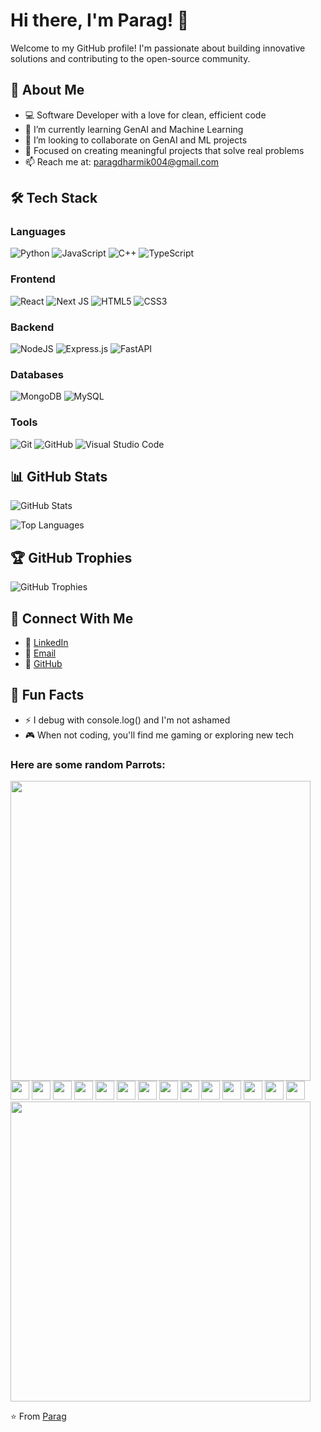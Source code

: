 # Hi there, I'm Parag! 👋

Welcome to my GitHub profile! I'm passionate about building innovative solutions and contributing to the open-source community.

## 🚀 About Me

- 💻 Software Developer with a love for clean, efficient code
- 🌱 I’m currently learning GenAI and Machine Learning
- 👯 I’m looking to collaborate on GenAI and ML projects
- 🎯 Focused on creating meaningful projects that solve real problems
- 📫 Reach me at: paragdharmik004@gmail.com

## 🛠️ Tech Stack

### Languages
![Python](https://img.shields.io/badge/python-3670A0?style=for-the-badge&logo=python&logoColor=ffdd54)
![JavaScript](https://img.shields.io/badge/javascript-%23323330.svg?style=for-the-badge&logo=javascript&logoColor=%23F7DF1E)
![C++](https://img.shields.io/badge/c++-%2300599C.svg?style=for-the-badge&logo=c%2B%2B&logoColor=white)
![TypeScript](https://img.shields.io/badge/typescript-%23007ACC.svg?style=for-the-badge&logo=typescript&logoColor=white)

### Frontend
![React](https://img.shields.io/badge/react-%2320232a.svg?style=for-the-badge&logo=react&logoColor=%2361DAFB)
![Next JS](https://img.shields.io/badge/Next-black?style=for-the-badge&logo=next.js&logoColor=white)
![HTML5](https://img.shields.io/badge/html5-%23E34F26.svg?style=for-the-badge&logo=html5&logoColor=white)
![CSS3](https://img.shields.io/badge/css3-%231572B6.svg?style=for-the-badge&logo=css3&logoColor=white)

### Backend
![NodeJS](https://img.shields.io/badge/node.js-6DA55F?style=for-the-badge&logo=node.js&logoColor=white)
![Express.js](https://img.shields.io/badge/express.js-%23404d59.svg?style=for-the-badge&logo=express&logoColor=%2361DAFB)
![FastAPI](https://img.shields.io/badge/FastAPI-005571?style=for-the-badge&logo=fastapi)

### Databases
![MongoDB](https://img.shields.io/badge/MongoDB-%234ea94b.svg?style=for-the-badge&logo=mongodb&logoColor=white)
![MySQL](https://img.shields.io/badge/mysql-%2300f.svg?style=for-the-badge&logo=mysql&logoColor=white)

### Tools
![Git](https://img.shields.io/badge/git-%23F05033.svg?style=for-the-badge&logo=git&logoColor=white)
![GitHub](https://img.shields.io/badge/github-%23121011.svg?style=for-the-badge&logo=github&logoColor=white)
![Visual Studio Code](https://img.shields.io/badge/Visual%20Studio%20Code-0078d4.svg?style=for-the-badge&logo=visual-studio-code&logoColor=white)

## 📊 GitHub Stats

![GitHub Stats](https://github-readme-stats.vercel.app/api?username=ParagD004&show_icons=true&theme=radical)

![Top Languages](https://github-readme-stats.vercel.app/api/top-langs/?username=ParagD004&layout=compact&theme=radical)

## 🏆 GitHub Trophies

![GitHub Trophies](https://github-profile-trophy.vercel.app/?username=ParagD004&theme=radical&no-frame=false&no-bg=true&margin-w=4)

## 🤝 Connect With Me

- 💼 [LinkedIn](https://www.linkedin.com/in/parag-dharmik-445ab9257)
- 📧 [Email](paragdharmik004@gmail.com)
- 🐙 [GitHub](https://github.com/ParagD004)

## 💭 Fun Facts

- ⚡ I debug with console.log() and I'm not ashamed
- 🎮 When not coding, you'll find me gaming or exploring new tech

### Here are some random Parrots:
<img src="https://www.animatedimages.org/data/media/562/animated-line-image-0184.gif" width="480" />
<div>
    <img src="https://cultofthepartyparrot.com/guests/hd/trollparrot.gif" width="30" height="30"/>
    <img src="https://cultofthepartyparrot.com/parrots/hd/frenchparrot.gif" width="30" height="30"/>
    <img src="https://cultofthepartyparrot.com/parrots/hd/harpoparrot.gif" width="30" height="30"/>
    <img src="https://cultofthepartyparrot.com/parrots/bobrossparrot.gif" width="30" height="30"/>
    <img src="https://cultofthepartyparrot.com/parrots/hd/exceptionallyfastparrot.gif" width="30" height="30"/>
    <img src="https://cultofthepartyparrot.com/parrots/hd/glimpseparrot.gif" width="30" height="30"/>
    <img src="https://cultofthepartyparrot.com/parrots/pear-parrots.gif" width="30" height="30"/>
    <img src="https://cultofthepartyparrot.com/parrots/hd/soccerparrot.gif" width="30" height="30"/>
    <img src="https://cultofthepartyparrot.com/parrots/explodyparrot.gif" width="30" height="30"/>
    <img src="https://cultofthepartyparrot.com/parrots/fiestaparrot.gif" width="30" height="30"/>
    <img src="https://cultofthepartyparrot.com/parrots/hd/aussiereversecongaparrot.gif" width="30" height="30"/>
    <img src="https://cultofthepartyparrot.com/parrots/fidgetparrot.gif" width="30" height="30"/>
    <img src="https://cultofthepartyparrot.com/parrots/hd/invisibleparrot.gif" width="30" height="30"/>
    <img src="https://cultofthepartyparrot.com/parrots/portalparrot.gif" width="30" height="30"/>
    
</div>
<img src="https://www.animatedimages.org/data/media/562/animated-line-image-0184.gif" width="480" />

⭐️ From [Parag](https://github.com/ParagD004)
